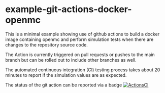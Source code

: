 # example-git-actions-docker-openmc

This is a minimal example showing use of github actions to build a docker image containing openmc and perform simulation tests when there are changes to the repository source code.

The Action is currently triggered on pull requests or pushes to the main branch but can be rolled out to include other branches as well.

The automated continuous integration (CI) testing process takes about 20 minutes to report if the simulation values are as expected.

The status of the git action can be reported via a badge [![ActionsCI](https://github.com/shimwell/example-git-actions-docker-openmc/workflows/CI/badge.svg)](https://github.com/Shimwell/example-git-actions-docker-openmc/actions?query=workflow%3ACI)

